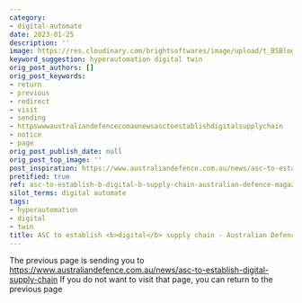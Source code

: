 ```yaml
---
category:
- digital-automate
date: 2023-01-25
description: ''
image: https://res.cloudinary.com/brightsoftwares/image/upload/t_BSBlogImage/v1/brightsoftwares.com.blog/7RC07tfZmms
keyword_suggestion: hyperautomation digital twin
orig_post_authors: []
orig_post_keywords:
- return
- previous
- redirect
- visit
- sending
- httpswwwaustraliandefencecomaunewsasctoestablishdigitalsupplychain
- notice
- page
orig_post_publish_date: null
orig_post_top_image: ''
post_inspiration: https://www.australiandefence.com.au/news/asc-to-establish-digital-supply-chain
pretified: true
ref: asc-to-establish-b-digital-b-supply-chain-australian-defence-magazine
silot_terms: digital automate
tags:
- hyperautomation
- digital
- twin
title: ASC to establish <b>digital</b> supply chain - Australian Defence Magazine
---
```


The previous page is sending you to https://www.australiandefence.com.au/news/asc-to-establish-digital-supply-chain If you do not want to visit that page, you can return to the previous page